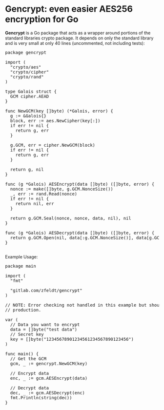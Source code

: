 <h1>Gencrypt: even easier AES256 encryption for Go</h1>

**Gencrypt** is a Go package that acts as a wrapper around portions of the 
standard libraries crypto package.  It depends on only the standard library and 
is very small at only 40 lines (uncommented, not including tests):

<pre>
package gencrypt                                                                 
                                                                                 
import (                                                                         
  "crypto/aes"                                                                   
  "crypto/cipher"                                                                
  "crypto/rand"                                                                  
)                                                                                
                                                                                 
type Galois struct {                                                             
  GCM cipher.AEAD                                                                
}                                                                                
                                                                                 
func NewGCM(key []byte) (*Galois, error) {                                       
  g := &Galois{}                                                                 
  block, err := aes.NewCipher(key[:])                                            
  if err != nil {                                                                
    return g, err                                                                
  }                                                                              
                                                                                 
  g.GCM, err = cipher.NewGCM(block)                                              
  if err != nil {                                                                
    return g, err                                                                
  }                                                                              
                                                                                 
  return g, nil                                                                  
}                                                                                
                                                                                 
func (g *Galois) AESEncrypt(data []byte) ([]byte, error) {                       
  nonce := make([]byte, g.GCM.NonceSize())                                       
  _, err := rand.Read(nonce)                                                     
  if err != nil {                                                                
    return nil, err                                                              
  }                                                                              
                                                                                 
  return g.GCM.Seal(nonce, nonce, data, nil), nil                                
}
                                                                                 
func (g *Galois) AESDecrypt(data []byte) ([]byte, error) {                       
  return g.GCM.Open(nil, data[:g.GCM.NonceSize()], data[g.GCM.NonceSize():], nil)
}                                                                                

</pre>

Example Usage:

<pre>
package main                                                        
                                                                    
import (                                                            
  "fmt"                                                             
                                                                    
  "gitlab.com/zfeldt/gencrypt"                                      
)                                                                   
                                                                    
// NOTE: Error checking not handled in this example but should be in
// production.           

var (                                                               
  // Data you want to encrypt                                       
  data = []byte("test data")                                        
  // Secret key                                                     
  key = []byte("12345678901234561234567890123456")                  
)                                                                   
                                                                    
func main() {                                                       
  // Get the GCM                                                    
  gcm, _ := gencrypt.NewGCM(key)                                    
                                                                    
  // Encrypt data                                                   
  enc, _ := gcm.AESEncrypt(data)                                    
                                                                    
  // Decrypt data                                                   
  dec, _ := gcm.AESDecrypt(enc)                                     
  fmt.Println(string(dec))                                          
}
</pre>
